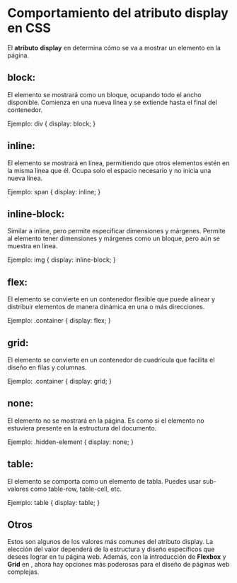 # Comportamiento del atributo display en CSS
El **atributo** **display** en  determina cómo se va a mostrar un elemento en la página.

## block:
El elemento se mostrará como un bloque, ocupando todo el ancho disponible.
Comienza en una nueva línea y se extiende hasta el final del contenedor.

Ejemplo:
div {
  display: block;
}

## inline:
El elemento se mostrará en línea, permitiendo que otros elementos estén en la misma línea que él.
Ocupa solo el espacio necesario y no inicia una nueva línea.

Ejemplo:
span {
  display: inline;
}

## inline-block:
Similar a inline, pero permite especificar dimensiones y márgenes.
Permite al elemento tener dimensiones y márgenes como un bloque, pero aún se muestra en línea.

Ejemplo:
img {
  display: inline-block;
}

## flex:
El elemento se convierte en un contenedor flexible que puede alinear y distribuir elementos de manera dinámica en una o más direcciones.

Ejemplo:
.container {
  display: flex;
}

## grid:
El elemento se convierte en un contenedor de cuadrícula que facilita el diseño en filas y columnas.

Ejemplo:
.container {
  display: grid;
}

## none:
El elemento no se mostrará en la página.
Es como si el elemento no estuviera presente en la estructura del documento.

Ejemplo:
.hidden-element {
  display: none;
}

## table:
El elemento se comporta como un elemento de tabla.
Puedes usar sub-valores como table-row, table-cell, etc.

Ejemplo:
table {
  display: table;
}
## Otros
Estos son algunos de los valores más comunes del atributo display. La elección del valor dependerá de la estructura y diseño específicos que desees lograr en tu página web. Además, con la introducción de **Flexbox** y **Grid** en , ahora hay opciones más poderosas para el diseño de páginas web complejas.